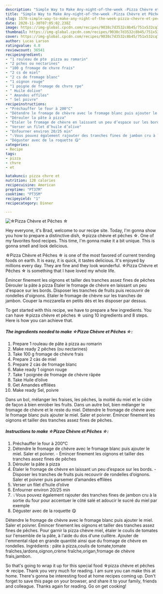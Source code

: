 ```yaml
---
description: "Simple Way to Make Any-night-of-the-week ☆Pizza Chèvre et Pêches ☆"
title: "Simple Way to Make Any-night-of-the-week ☆Pizza Chèvre et Pêches ☆"
slug: 1578-simple-way-to-make-any-night-of-the-week-pizza-chevre-et-peches
date: 2020-11-30T07:05:02.238Z
image: https://img-global.cpcdn.com/recipes/9038c7d3532c8b45/751x532cq70/☆pizza-chevre-et-peches-☆-photo-principale-de-la-recette.jpg
thumbnail: https://img-global.cpcdn.com/recipes/9038c7d3532c8b45/751x532cq70/☆pizza-chevre-et-peches-☆-photo-principale-de-la-recette.jpg
cover: https://img-global.cpcdn.com/recipes/9038c7d3532c8b45/751x532cq70/☆pizza-chevre-et-peches-☆-photo-principale-de-la-recette.jpg
author: Lucas Larson
ratingvalue: 4.8
reviewcount: 36541
recipeingredient:
- "1 rouleau de pte  pizza au romarin"
- "2 pches ou nectarines"
- "100 g fromage de chvre frais"
- "2 cs de miel"
- "2 cs de fromage blanc"
- "1 oignon rouge"
- "1 poigne de fromage de chvre rpe"
- " Huile dolive"
- " Amandes effiles"
- " Sel poivre"
recipeinstructions:
- "Préchauffer le four à 200°C"
- "Détendre le fromage de chèvre avec le fromage blanc puis ajouter le miel. Saler et poivrer. Émincer finement les oignons et tailler des tranches assez fines de pêches"
- "Dérouler la pâte à pizza"
- "Étaler le fromage de chèvre en laissant un peu d’espace sur les bords. Disposer les tranches de fruits puis recouvrir de rondelles d’oignons. Saler et poivrer puis parsemer d’amandes effilées"
- "Verser un filet d’huile d’olive"
- "Enfourner environ 20/25 min"
- "💡Vous pouvez également rajouter des tranches fines de jambon cru à la sortie du four pour accentuer le côté salé et adoucir le sucré du miel par exemple"
- "Déguster avec de la roquette 😋"
categories:
- Recipe
tags:
- pizza
- chvre
- et

katakunci: pizza chvre et 
nutrition: 128 calories
recipecuisine: American
preptime: "PT37M"
cooktime: "PT35M"
recipeyield: "1"
recipecategory: Dinner

---
```



![☆Pizza Chèvre et Pêches ☆](https://img-global.cpcdn.com/recipes/9038c7d3532c8b45/751x532cq70/☆pizza-chevre-et-peches-☆-photo-principale-de-la-recette.jpg)

Hey everyone, it's Brad, welcome to our recipe site. Today, I'm gonna show you how to prepare a distinctive dish, ☆pizza chèvre et pêches ☆. One of my favorites food recipes. This time, I'm gonna make it a bit unique. This is gonna smell and look delicious.

☆Pizza Chèvre et Pêches ☆ is one of the most favored of current trending foods on earth. It is easy, it is quick, it tastes delicious. It's enjoyed by millions every day. They are fine and they look wonderful. ☆Pizza Chèvre et Pêches ☆ is something that I have loved my whole life.

Émincer finement les oignons et tailler des tranches assez fines de pêches Dérouler la pâte à pizza Étaler le fromage de chèvre en laissant un peu d&#39;espace sur les bords. Disposer les tranches de fruits puis recouvrir de rondelles d&#39;oignons. Etaler le fromage de chèvre sur les tranches de jambon. Couper la mozzarella en petits dés et les disposer par dessus.


To get started with this recipe, we have to prepare a few ingredients. You can have ☆pizza chèvre et pêches ☆ using 10 ingredients and 8 steps. Here is how you can achieve that.

<!--inarticleads1-->

##### The ingredients needed to make ☆Pizza Chèvre et Pêches ☆:

1. Prepare 1 rouleau de pâte à pizza au romarin
1. Make ready 2 pêches (ou nectarines)
1. Take 100 g fromage de chèvre frais
1. Prepare 2 càs de miel
1. Prepare 2 càs de fromage blanc
1. Make ready 1 oignon rouge
1. Take 1 poignée de fromage de chèvre râpée
1. Take  Huile d’olive
1. Get  Amandes effilées
1. Make ready  Sel, poivre


Dans un bol, mélanger les fraises, les pêches, la moitié du miel et le cidre de façon à bien enrober les fruits. Dans un autre bol, bien mélanger le fromage de chèvre et le reste du miel. Détendre le fromage de chèvre avec le fromage blanc puis ajouter le miel. Saler et poivrer. Émincer finement les oignons et tailler des tranches assez fines de pêches. 

<!--inarticleads2-->

##### Instructions to make ☆Pizza Chèvre et Pêches ☆:

1. Préchauffer le four à 200°C
1. Détendre le fromage de chèvre avec le fromage blanc puis ajouter le miel. Saler et poivrer. - Émincer finement les oignons et tailler des tranches assez fines de pêches
1. Dérouler la pâte à pizza
1. Étaler le fromage de chèvre en laissant un peu d’espace sur les bords. - Disposer les tranches de fruits puis recouvrir de rondelles d’oignons. Saler et poivrer puis parsemer d’amandes effilées
1. Verser un filet d’huile d’olive
1. Enfourner environ 20/25 min
1. 💡Vous pouvez également rajouter des tranches fines de jambon cru à la sortie du four pour accentuer le côté salé et adoucir le sucré du miel par exemple
1. Déguster avec de la roquette 😋


Détendre le fromage de chèvre avec le fromage blanc puis ajouter le miel. Saler et poivrer. Émincer finement les oignons et tailler des tranches assez fines de pêches. Pour garnir la pizza chèvre miel, étaler le coulis de tomates sur l&#39;ensemble de la pâte, à l&#39;aide du dos d&#39;une cuillère. Ajouter de l&#39;emmental râpé en grande quantité ainsi que du fromage de chèvre en rondelles. Ingrédients : pâte à pizza,coulis de tomate,tomate fraîches,lardons,oignon,crème fraîche,origan,fromage de chèvre frais,jambon. 

So that's going to wrap it up for this special food ☆pizza chèvre et pêches ☆ recipe. Thank you very much for reading. I am sure you can make this at home. There's gonna be interesting food at home recipes coming up. Don't forget to save this page on your browser, and share it to your family, friends and colleague. Thanks again for reading. Go on get cooking!
